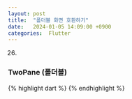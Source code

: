 ```yaml
---
layout: post
title:  "폴더블 화면 호환하기"
date:   2024-01-05 14:09:00 +0900
categories:  Flutter
---
```


26. 
### TwoPane (폴더블)

{% highlight dart %}
{% endhighlight %}
